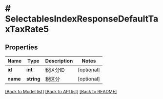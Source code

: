 # # SelectablesIndexResponseDefaultTaxTaxRate5

## Properties

Name | Type | Description | Notes
------------ | ------------- | ------------- | -------------
**id** | **int** | 税区分ID | [optional]
**name** | **string** | 税区分 | [optional]

[[Back to Model list]](../../README.md#models) [[Back to API list]](../../README.md#endpoints) [[Back to README]](../../README.md)
